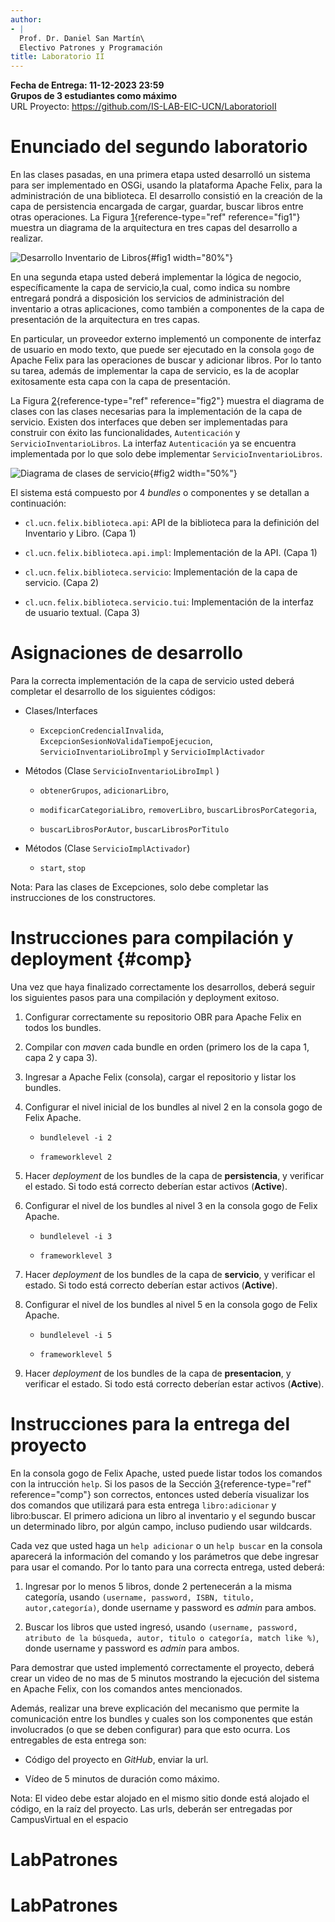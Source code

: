 ```yaml
---
author:
- |
  Prof. Dr. Daniel San Martín\
  Electivo Patrones y Programación
title: Laboratorio II
---
```


**Fecha de Entrega: 11-12-2023 23:59\
Grupos de 3 estudiantes como máximo**\
URL Proyecto: <https://github.com/IS-LAB-EIC-UCN/LaboratorioII>

# Enunciado del segundo laboratorio

En las clases pasadas, en una primera etapa usted desarrolló un sistema
para ser implementado en OSGi, usando la plataforma Apache Felix, para
la administración de una biblioteca. El desarrollo consistió en la
creación de la capa de persistencia encargada de cargar, guardar, buscar
libros entre otras operaciones. La Figura
[1](#fig1){reference-type="ref" reference="fig1"} muestra un diagrama de
la arquitectura en tres capas del desarrollo a realizar.

![Desarrollo Inventario de Libros](5.png){#fig1 width="80%"}

En una segunda etapa usted deberá implementar la lógica de negocio,
específicamente la capa de servicio,la cual, como indica su nombre
entregará pondrá a disposición los servicios de administración del
inventario a otras aplicaciones, como también a componentes de la capa
de presentación de la arquitectura en tres capas.

En particular, un proveedor externo implementó un componente de interfaz
de usuario en modo texto, que puede ser ejecutado en la consola `gogo`
de Apache Felix para las operaciones de buscar y adicionar libros. Por
lo tanto su tarea, además de implementar la capa de servicio, es la de
acoplar exitosamente esta capa con la capa de presentación.

La Figura [2](#fig2){reference-type="ref" reference="fig2"} muestra el
diagrama de clases con las clases necesarias para la implementación de
la capa de servicio. Existen dos interfaces que deben ser implementadas
para construir con éxito las funcionalidades, `Autenticación` y
`ServicioInventarioLibros`. La interfaz `Autenticación` ya se encuentra
implementada por lo que solo debe implementar
`ServicioInventarioLibros`.

![Diagrama de clases de servicio](1.png){#fig2 width="50%"}

El sistema está compuesto por $4$ *bundles* o componentes y se detallan
a continuación:

-   `cl.ucn.felix.biblioteca.api`: API de la biblioteca para la
    definición del Inventario y Libro. (Capa 1)

-   `cl.ucn.felix.biblioteca.api.impl`: Implementación de la API. (Capa
    1)

-   `cl.ucn.felix.biblioteca.servicio`: Implementación de la capa de
    servicio. (Capa 2)

-   `cl.ucn.felix.biblioteca.servicio.tui`: Implementación de la
    interfaz de usuario textual. (Capa 3)

# Asignaciones de desarrollo

Para la correcta implementación de la capa de servicio usted deberá
completar el desarrollo de los siguientes códigos:

-   Clases/Interfaces

    -   `ExcepcionCredencialInvalida`,
        `ExcepcionSesionNoValidaTiempoEjecucion`,
        `ServicioInventarioLibroImpl` y `ServicioImplActivador`

-   Métodos (Clase `ServicioInventarioLibroImpl` )

    -   `obtenerGrupos`, `adicionarLibro`,

    -   `modificarCategoriaLibro`, `removerLibro`,
        `buscarLibrosPorCategoria`,

    -   `buscarLibrosPorAutor`, `buscarLibrosPorTitulo`

-   Métodos (Clase `ServicioImplActivador`)

    -   `start`, `stop`

Nota: Para las clases de Excepciones, solo debe completar las
instrucciones de los constructores.

# Instrucciones para compilación y deployment {#comp}

Una vez que haya finalizado correctamente los desarrollos, deberá seguir
los siguientes pasos para una compilación y deployment exitoso.

1.  Configurar correctamente su repositorio OBR para Apache Felix en
    todos los bundles.

2.  Compilar con *maven* cada bundle en orden (primero los de la capa 1,
    capa 2 y capa 3).

3.  Ingresar a Apache Felix (consola), cargar el repositorio y listar
    los bundles.

4.  Configurar el nivel inicial de los bundles al nivel 2 en la consola
    gogo de Felix Apache.

    -   `bundlelevel -i 2`

    -   `frameworklevel 2`

5.  Hacer *deployment* de los bundles de la capa de **persistencia**, y
    verificar el estado. Si todo está correcto deberían estar activos
    (**Active**).

6.  Configurar el nivel de los bundles al nivel 3 en la consola gogo de
    Felix Apache.

    -   `bundlelevel -i 3`

    -   `frameworklevel 3`

7.  Hacer *deployment* de los bundles de la capa de **servicio**, y
    verificar el estado. Si todo está correcto deberían estar activos
    (**Active**).

8.  Configurar el nivel de los bundles al nivel 5 en la consola gogo de
    Felix Apache.

    -   `bundlelevel -i 5`

    -   `frameworklevel 5`

9.  Hacer *deployment* de los bundles de la capa de **presentacion**, y
    verificar el estado. Si todo está correcto deberían estar activos
    (**Active**).

# Instrucciones para la entrega del proyecto

En la consola gogo de Felix Apache, usted puede listar todos los
comandos con la intrucción `help`. Si los pasos de la Sección
[3](#comp){reference-type="ref" reference="comp"} son correctos,
entonces usted debería visualizar los dos comandos que utilizará para
esta entrega `libro:adicionar` y libro:buscar. El primero adiciona un
libro al inventario y el segundo buscar un determinado libro, por algún
campo, incluso pudiendo usar wildcards.

Cada vez que usted haga un `help adicionar` o un `help buscar` en la
consola aparecerá la información del comando y los parámetros que debe
ingresar para usar el comando. Por lo tanto para una correcta entrega,
usted deberá:

1.  Ingresar por lo menos 5 libros, donde 2 pertenecerán a la misma
    categoría, usando
    `(username, password, ISBN, titulo, autor,categoría)`, donde
    username y password es *admin* para ambos.

2.  Buscar los libros que usted ingresó, usando
    `(username, password, atributo de la búsqueda, autor, titulo o categoría, match like %)`,
    donde username y password es *admin* para ambos.

Para demostrar que usted implementó correctamente el proyecto, deberá
crear un video de no mas de 5 minutos mostrando la ejecución del sistema
en Apache Felix, con los comandos antes mencionados.

Además, realizar una breve explicación del mecanismo que permite la
comunicación entre los bundles y cuales son los componentes que están
involucrados (o que se deben configurar) para que esto ocurra. Los
entregables de esta entrega son:

-   Código del proyecto en *GitHub*, enviar la url.

-   Vídeo de 5 minutos de duración como máximo.

Nota: El video debe estar alojado en el mismo sitio donde está alojado
el código, en la raíz del proyecto. Las urls, deberán ser entregadas por
CampusVirtual en el espacio
# LabPatrones
# LabPatrones
